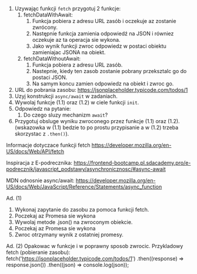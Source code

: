 1. Uzywając funkcji `fetch` przygotuj 2 funkcje:
   1. fetchDataWithAwait:
      1. Funkcja pobiera z adresu URL zasób i oczekuje az zostanie zwrócony.
      2. Następnie funkcja zamienia odpowiedź na JSON i równiez oczekuje az ta operacja sie wykona.
      3. Jako wynik funkcji zwroc odpowiedz w postaci obiektu zamieniajac JSONA na obiekt.
   2. fetchDataWithoutAwait:
      1. Funkcja pobiera z adresu URL zasób.
      2. Nastepnie, kiedy ten zasob zostanie pobrany przeksztalc go do postaci JSON.
      3. Na samym koncu zamien odpowiedz na obiekt i zwroc go.
2. URL do pobrania zasobu: https://jsonplaceholder.typicode.com/todos/1
3. Uzyj konstrukcji `async/await` w zadaniach.
4. Wywolaj funkcje (1.1) oraz (1.2) w ciele funkcji `init`.
5. Odpowiedz na pytanie:
   1. Do czego sluzy mechanizm `await`?
6. Przygotuj obsluge wyniku zwroconego przez funkcje (1.1) oraz (1.2). (wskazowka w (1.1) bedzie to po prostu przypisanie a w (1.2) trzeba skorzystac z `.then()`).

Informacje dotyczace funkcji fetch
https://developer.mozilla.org/en-US/docs/Web/API/fetch

Inspiracja z E-podrecznika:
https://frontend-bootcamp.pl.sdacademy.pro/e-podrecznik/javascript_podstawy/asynchronicznosc/#async-await

MDN odnosnie async/await:
https://developer.mozilla.org/en-US/docs/Web/JavaScript/Reference/Statements/async_function

Ad. (1)
1. Wykonaj zapytanie do zasobu za pomoca funkcji fetch. 
2. Poczekaj az Promesa sie wykona
3. Wywolaj metode .json() na zwroconym obiekcie.
4. Poczekaj az Promesa sie wykona
5. Zwroc otrzymany wynik z ostatniej promesy.

Ad. (2)
Opakowac w funkcje i w poprawny sposob zwrocic.
Przykladowy fetch (pobieranie zasobu):
fetch('https://jsonplaceholder.typicode.com/todos/1')
   .then((response) => response.json())
   .then((json) => console.log(json));